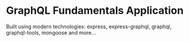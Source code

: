 # GraphQL Fundamentals Application

Built using modern technologies: express, express-graphql, graphql, graphql-tools, mongoose and more...
